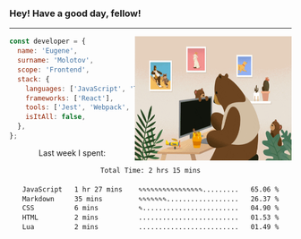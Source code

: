 ### Hey! Have a good day, fellow!
---
<img align='right' alt='GIF' vertical-align='center' src='./src/giphy.gif' width='280px' height='222px'/>

```javascript
const developer = {
  name: 'Eugene',
  surname: 'Molotov',
  scope: 'Frontend',
  stack: {
    languages: ['JavaScript', 'TypeScript'],
    frameworks: ['React'],
    tools: ['Jest', 'Webpack', 'Sass'],
    isItAll: false,
  },
};
```
<p align="center">
  Last week I spent:
</p>
<div align="center">
<!--START_SECTION:waka-->

```txt
Total Time: 2 hrs 15 mins

JavaScript   1 hr 27 mins    ✎✎✎✎✎✎✎✎✎✎✎✎✎✎✎✎.........   65.06 %
Markdown     35 mins         ✎✎✎✎✎✎✎..................   26.37 %
CSS          6 mins          ✎........................   04.90 %
HTML         2 mins          .........................   01.53 %
Lua          2 mins          .........................   01.49 %
```

<!--END_SECTION:waka-->

